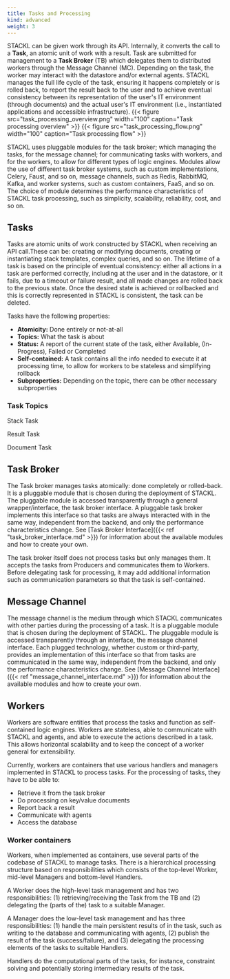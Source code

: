 ```yaml
---
title: Tasks and Processing
kind: advanced
weight: 3
---
```


STACKL can be given work through its API.
Internally, it converts the call to a **Task**, an atomic unit of work with a result.
Task are submitted for management to a **Task Broker** (TB) which delegates them to distributed workers through the Message Channel (MC).
Depending on the task, the worker may interact with the datastore and/or external agents.
STACKL manages the full life cycle of the task, ensuring it happens completely or is rolled back, to report the result back to the user and to achieve eventual consistency between its representation of the user's IT environment (through documents) and the actual user's IT environment (i.e., instantiated applications and accessible infrastructure).
{{< figure src="task_processing_overview.png" width="100" caption="Task processing overview" >}}
{{< figure src="task_processing_flow.png" width="100" caption="Task processing flow" >}}

STACKL uses pluggable modules for the task broker; which managing the tasks, for the message channel; for communicating tasks with workers, and for the workers, to allow for different types of logic engines.
Modules allow the use of different task broker systems, such as custom implementations, Celery, Faust, and so on, message channels, such as Redis, RabbitMQ, Kafka, and worker systems, such as custom containers, FaaS, and so on.
The choice of module determines the performance characteristics of STACKL task processing, such as simplicity, scalability, reliability, cost, and so on.

## Tasks

Tasks are atomic units of work constructed by STACKL when receiving an API call.These can be: creating or modifying documents, creating or instantiating stack templates, complex queries, and so on.
The lifetime of a task is based on the principle of eventual consistency: either all actions in a task are performed correctly, including at the user and in the datastore, or it fails, due to a timeout or failure result, and all made changes are rolled back to the previous state.
Once the desired state is achieved or rollbacked and this is correctly represented in STACKL is consistent, the task can be deleted.

Tasks have the following properties:

* **Atomicity:** Done entirely or not-at-all
* **Topics:** What the task is about
* **Status:** A report of the current state of the task, either Available, (In-Progress), Failed or Completed
* **Self-contained:** A task contains all the info needed to execute it at processing time, to allow for workers to be stateless and simplifying rollback
* **Subproperties:** Depending on the topic, there can be other necessary subproperties

### Task Topics

Stack Task

Result Task

Document Task

## Task Broker

The Task broker manages tasks atomically: done completely or rolled-back.
It is a pluggable module that is chosen during the deployment of STACKL.
The pluggable module is accessed transparently through a general wrapper/interface, the  task broker interface.
A pluggable task broker implements this interface so that tasks are always interacted with in the same way, independent from the backend, and only the performance characteristics change.
See [Task Broker Interface]({{< ref "task_broker_interface.md" >}}) for information about the available modules and how to create your own.

The task broker itself does not process tasks but only manages them.
It accepts the tasks from Producers and communicates them to Workers.
Before delegating task for processing, it may add additional information such as communication parameters so that the task is self-contained.

## Message Channel

The message channel is the medium through which STACKL communicates with other parties during the processing of a task.
It is a pluggable module that is chosen during the deployment of STACKL.
The pluggable module is accessed transparently through an interface, the message channel interface.
Each plugged technology, whether custom or third-party, provides an implementation of this interface so that from tasks are communicated in the same way, independent from the backend, and only the performance characteristics change.
See [Message Channel Interface]({{< ref "message_channel_interface.md" >}}) for information about the available modules and how to create your own.

## Workers

Workers are software entities that process the tasks and function as self-contained logic engines.
Workers are stateless, able to communicate with STACKL and agents, and able to execute the actions described in a task.
This allows horizontal scalability and to keep the concept of a worker general for extensibility.

Currently, workers are containers that use various handlers and managers implemented in STACKL to process tasks.
For the processing of tasks, they have to be able to:

* Retrieve it from the task broker
* Do processing on key/value documents
* Report back a result
* Communicate with agents
* Access the database

### Worker containers

Workers, when implemented as containers, use several parts of the codebase of STACKL to manage tasks.
There is a hierarchical processing structure based on responsibilities which consists of the top-level Worker, mid-level Managers and bottom-level Handlers.

A Worker does the high-level task management and has two responsibilities: (1) retrieving/receiving the Task from the TB and (2) delegating the (parts of the) task to a suitable Manager.

A Manager does the low-level task management and has three responsibilities: (1) handle the main persistent results of in the task, such as writing to the database and communicating with agents, (2) publish the result of the task (success/failure), and (3) delegating the processing elements of the tasks to suitable Handlers.

Handlers do the computational parts of the tasks, for instance, constraint solving and potentially storing intermediary results of the task.
